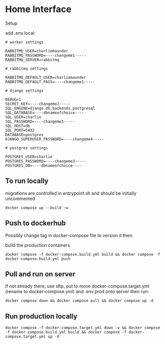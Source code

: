 # Home Interface

Setup

add .env.local:

```
# worker settings

RABBITMQ_USER=charliemaunder
RABBITMQ_PASSWORD=----changeme1-----
RABBITMQ_SERVER=rabbitmq

# rabbitmq settings

RABBITMQ_DEFAULT_USER=charliemaunder
RABBITMQ_DEFAULT_PASS=----changeme1-----

# django settings

DEBUG=1
SECRET_KEY=----changeme2-----
SQL_ENGINE=django.db.backends.postgresql
SQL_DATABASE=----dbnameofchoice----
SQL_USER=charlie
SQL_PASSWORD=----changeme3-----
SQL_HOST=db
SQL_PORT=5432
DATABASE=postgres
DJANGO_SUPERUSER_PASSWORD=----changeme4-----

# postgres settings

POSTGRES_USER=charlie
POSTGRES_PASSWORD=----changeme3-----
POSTGRES_DB=----dbnameofchoice----
```

## To run locally

migrations are controlled in entrypoint.sh and should be initially uncommented

`docker compose up --build -w`

## Push to dockerhub

Possibly change tag in docker-compose file to version it then:

build the production containers

`docker compose -f docker-compose.build.yml build && docker compose -f docker-compose.build.yml push`

## Pull and run on server

If not already there, use sftp, put to move docker-compose.target.yml (rename to docker-compose.yml) and .env.prod onto server then run:

`docker compose down && docker compose pull && docker compose up -d`

## Run production locally

`docker compose -f docker-compose.target.yml down -v && docker compose -f docker-compose.build.yml build && docker compose -f docker-compose.target.yml up -d`

